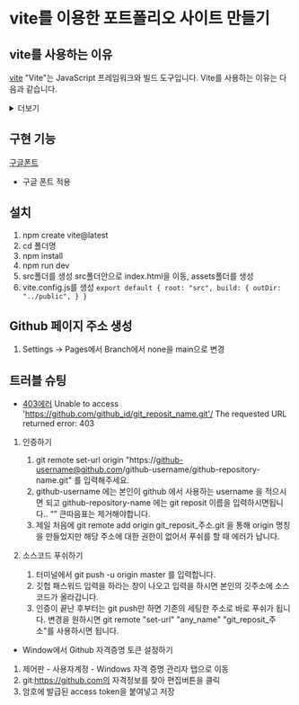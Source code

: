 # vite를 이용한 포트폴리오 사이트 만들기

## vite를 사용하는 이유
[vite](https://vitejs.dev/)
"Vite"는 JavaScript 프레임워크와 빌드 도구입니다. Vite를 사용하는 이유는 다음과 같습니다.
<details>
<summary>더보기</summary>

1. 빠른 개발 환경 제공: Vite는 개발 중에 신속한 환경을 제공합니다. 빠른 빌드 시간과 빠른 개발 서버를 통해 빠른 개발을 도와줍니다.

2. 모듈 번들링: Vite는 모듈을 필요로 하는 프로젝트에서 각 모듈을 빠르게 번들링할 수 있습니다. 이는 빠른 로딩 속도와 효율적인 번들링을 가능하게 합니다.

3. 다양한 프레임워크 지원: Vite는 다양한 프레임워크와 라이브러리 (예: Vue.js, React, Svelte 등)와 함께 사용할 수 있습니다.

4. Hot Module Replacement (HMR) 지원: HMR은 코드 변경을 감지하고 새로고침 없이 모듈을 교체하여 개발자가 빠르게 개발할 수 있도록 도와줍니다.

5. 플러그인 시스템: Vite는 다양한 플러그인을 지원하여 프로젝트의 요구에 따라 확장할 수 있습니다.

6. 타입스크립트 지원: Vite는 타입스크립트를 기본적으로 지원하며 타입 안정성을 유지하면서 개발할 수 있습니다.

7. 웹 앱 최적화: Vite는 프로덕션 빌드를 위한 최적화 도구를 제공하여 더 작고 빠른 앱을 만들 수 있습니다.

8. 빠른 첫 화면 로딩 (Fast Initial Load): Vite는 첫 화면 로딩 속도를 빠르게 만들어 사용자 경험을 향상시킬 수 있습니다.
</details>

## 구현 기능
[구글폰트](https://fonts.google.com/)
- 구글 폰트 적용

## 설치
1. npm create vite@latest
2. cd 폴더명
3. npm install
4. npm run dev
5. src폴더를 생성 src폴더안으로 index.html을 이동, assets폴더를 생성
6. vite.config.js를 생성
`export default {
    root: "src",
    build: {
        outDir: "../public",
    }
}`

## Github 페이지 주소 생성
1. Settings -> Pages에서 Branch에서 none을 main으로 변경

## 트러블 슈팅
- [403에러](https://beagle-dev.tistory.com/244#google_vignette)
Unable to access 'https://github.com/github_id/git_reposit_name.git'/ The requested URL returned error: 403
1. 인증하기
    1. git remote set-url origin "https://github-username@github.com/github-username/github-repository-name.git" 를 입력해주세요.
    2. github-username 에는 본인이 github 에서 사용하는 username 을 적으시면 되고 github-repository-name 에는 git reposit 이름을 입력하시면됩니다.. “” 큰따음표는 제거해야합니다.
    3. 제일 처음에 git remote add origin git_reposit_주소.git 을 통해 origin 명칭을 만들었지만 해당 주소에 대한 권한이 없어서 푸쉬를 할 때 에러가 납니다.

2. 소스코드 푸쉬하기
    1. 터미널에서 git push -u origin master 를 입력합니다.
    2. 깃헙 패스워드 입력을 하라는 창이 나오고 입력을 하시면 본인의 깃주소에 소스코드가 올라갑니다.
    3. 인증이 끝난 후부터는 git push만 하면 기존의 세팅한 주소로 바로 푸쉬가 됩니다. 변경을 원하시면 git remote "set-url" "any_name" "git_reposit_주소"를 사용하시면 됩니다.

- Window에서 Github 자격증명 토큰 설정하기
1. 제어판 - 사용자계정 - Windows 자격 증명 관리자 탭으로 이동
2. git:https://github.com의 자격정보를 찾아 편집버튼을 클릭
3. 암호에 발급된 access token을 붙여넣고 저장